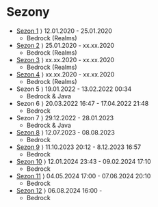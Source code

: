 # Sezony

* [Sezon 1](Sezon%201-4) ⟩ 12.01.2020 - 25.01.2020
    * Bedrock (Realms)
* [Sezon 2](Sezon%201-4) ⟩ 25.01.2020 - xx.xx.2020
    * Bedrock (Realms)
* [Sezon 3](Sezon%201-4) ⟩ xx.xx.2020 - xx.xx.2020
    * Bedrock (Realms)
* [Sezon 4](Sezon%201-4) ⟩ xx.xx.2020 - xx.xx.2020
    * Bedrock (Realms)
* Sezon 5 ⟩ 19.01.2022 - 13.02.2022 00:34
    * Bedrock & Java
* Sezon 6 ⟩ 20.03.2022 16:47 - 17.04.2022 21:48
    * Bedrock
* Sezon 7 ⟩ 29.12.2022 - 28.01.2023
    * Bedrock & Java
* [Sezon 8](Sezon%208) ⟩ 12.07.2023 - 08.08.2023
    * Bedrock
* [Sezon 9](Sezon%209) ⟩ 11.10.2023 20:12 - 8.12.2023 16:57
    * Bedrock
* [Sezon 10](Sezon%2010) ⟩ 12.01.2024 23:43 - 09.02.2024 17:10
    * Bedrock
* [Sezon 11](Sezon%2011) ⟩ 04.05.2024 17:00 - 07.06.2024 20:10
  * Bedrock
* [Sezon 12](Sezon%2012) ⟩ 06.08.2024 16:00 - 
  * Bedrock

